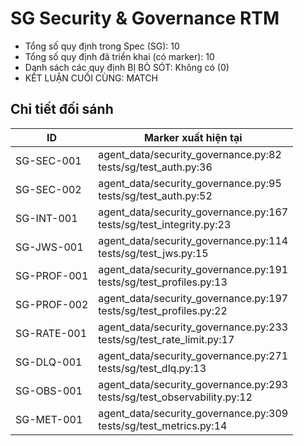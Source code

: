 # SG Security & Governance RTM

- Tổng số quy định trong Spec (SG): 10
- Tổng số quy định đã triển khai (có marker): 10
- Danh sách các quy định BỊ BỎ SÓT: Không có (0)
- KẾT LUẬN CUỐI CÙNG: MATCH

## Chi tiết đối sánh

| ID | Marker xuất hiện tại |
| --- | --- |
| SG-SEC-001 | agent_data/security_governance.py:82<br>tests/sg/test_auth.py:36 |
| SG-SEC-002 | agent_data/security_governance.py:95<br>tests/sg/test_auth.py:52 |
| SG-INT-001 | agent_data/security_governance.py:167<br>tests/sg/test_integrity.py:23 |
| SG-JWS-001 | agent_data/security_governance.py:114<br>tests/sg/test_jws.py:15 |
| SG-PROF-001 | agent_data/security_governance.py:191<br>tests/sg/test_profiles.py:13 |
| SG-PROF-002 | agent_data/security_governance.py:197<br>tests/sg/test_profiles.py:22 |
| SG-RATE-001 | agent_data/security_governance.py:233<br>tests/sg/test_rate_limit.py:17 |
| SG-DLQ-001 | agent_data/security_governance.py:271<br>tests/sg/test_dlq.py:13 |
| SG-OBS-001 | agent_data/security_governance.py:293<br>tests/sg/test_observability.py:12 |
| SG-MET-001 | agent_data/security_governance.py:309<br>tests/sg/test_metrics.py:14 |
